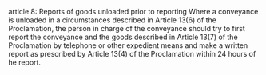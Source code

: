 article 8: Reports of goods unloaded prior to reporting 
Where a conveyance is unloaded in a circumstances described in Article 13(6) of the Proclamation, the person in charge of the conveyance should try to first report the conveyance and the goods described in Article 13(7) of the Proclamation by telephone or other expedient means and make a written report as prescribed by Article 13(4) of the Proclamation within 24 hours of he report. 
<ul>
</ul>